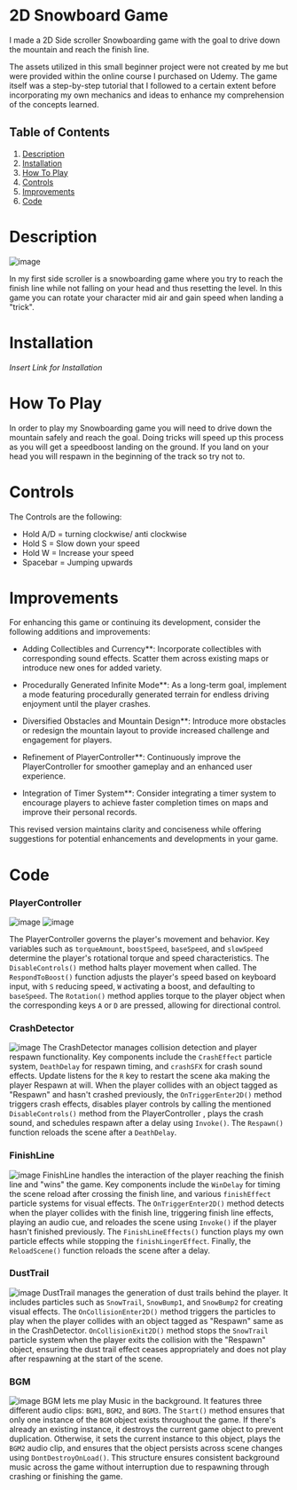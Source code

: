 # 2D Snowboard Game

I made a 2D Side scroller Snowboarding game with the goal to drive down the mountain and reach the finish line. 

The assets utilized in this small beginner project were not created by me but were provided within the online course I purchased on Udemy. The game itself was a step-by-step tutorial that I followed to a certain extent before incorporating my own mechanics and ideas to enhance my comprehension of the concepts learned.

## Table of Contents

1. [Description](#description)
2. [Installation](#installation)
3. [How To Play](#how-to-play)
4. [Controls](#controls)
5. [Improvements](#improvements)
6. [Code](#Code)

# Description

![image](https://github.com/D0ctro/Portfolio/assets/100345820/5387f1a9-2942-442d-90d8-13d8838c67d7)

In my first side scroller is a snowboarding game where you try to reach the finish line while not falling on your head and thus resetting the level. 
In this game you can rotate your character mid air and gain speed when landing a "trick". 

# Installation

*Insert Link for Installation*

# How To Play

In order to play my Snowboarding game you will need to drive down the mountain safely and reach the goal. 
Doing tricks will speed up this process as you will get a speedboost landing on the ground. 
If you land on your head you will respawn in the beginning of the track so try not to. 

# Controls

The Controls are the following:

- Hold A/D = turning clockwise/ anti clockwise
- Hold S = Slow down your speed
- Hold W = Increase your speed 
- Spacebar = Jumping upwards

# Improvements

For enhancing this game or continuing its development, consider the following additions and improvements:

- Adding Collectibles and Currency**: Incorporate collectibles with corresponding sound effects. Scatter them across existing maps or introduce new ones for added variety.

- Procedurally Generated Infinite Mode**: As a long-term goal, implement a mode featuring procedurally generated terrain for endless driving enjoyment until the player crashes.

- Diversified Obstacles and Mountain Design**: Introduce more obstacles or redesign the mountain layout to provide increased challenge and engagement for players.

- Refinement of PlayerController**: Continuously improve the PlayerController for smoother gameplay and an enhanced user experience.

- Integration of Timer System**: Consider integrating a timer system to encourage players to achieve faster completion times on maps and improve their personal records.

This revised version maintains clarity and conciseness while offering suggestions for potential enhancements and developments in your game.

# Code

### PlayerController

![image](https://github.com/D0ctro/Portfolio/assets/100345820/5b7e6562-632f-4f6b-8239-9fa78474614b)
![image](https://github.com/D0ctro/Portfolio/assets/100345820/35cd69ed-f300-4505-8762-18a75f3be739)

The PlayerController governs the player's movement and behavior. Key variables such as `torqueAmount`, `boostSpeed`, `baseSpeed`, and `slowSpeed` determine the player's rotational torque and speed characteristics. The `DisableControls()` method halts player movement when called. The `RespondToBoost()` function adjusts the player's speed based on keyboard input, with `S` reducing speed, `W` activating a boost, and defaulting to `baseSpeed`. The `Rotation()` method applies torque to the player object when the corresponding keys `A` or `D` are pressed, allowing for directional control.

### CrashDetector

![image](https://github.com/D0ctro/Portfolio/assets/100345820/ebfc4d8f-4220-4563-b6c6-2046cf7badec)
The CrashDetector manages collision detection and player respawn functionality. Key components include the `CrashEffect` particle system, `DeathDelay` for respawn timing, and `crashSFX` for crash sound effects. Update listens for the `R` key to restart the scene aka making the player Respawn at will. When the player collides with an object tagged as "Respawn" and hasn't crashed previously, the `OnTriggerEnter2D()` method triggers crash effects, disables player controls by calling the mentioned `DisableControls()` method from the PlayerController , plays the crash sound, and schedules respawn after a delay using `Invoke()`. The `Respawn()` function reloads the scene after a `DeathDelay`.

### FinishLine

![image](https://github.com/D0ctro/Portfolio/assets/100345820/4950ce6c-6691-4e0b-91d4-8d68a4098756)
FinishLine handles the interaction of the player reaching the finish line and "wins" the game. Key components include the `WinDelay` for timing the scene reload after crossing the finish line, and various `finishEffect` particle systems for visual effects. The `OnTriggerEnter2D()` method detects when the player collides with the finish line, triggering finish line effects, playing an audio cue, and reloades the scene using `Invoke()` if the player hasn't finished previously. The `FinishLineEffects()` function plays my own particle effects while stopping the `finishLingerEffect`. Finally, the `ReloadScene()` function reloads the scene after a delay.

### DustTrail

![image](https://github.com/D0ctro/Portfolio/assets/100345820/a48a15bb-64da-4cf3-9704-64ba40ee15b3)
DustTrail manages the generation of dust trails behind the player. It includes particles such as `SnowTrail`, `SnowBump1`, and `SnowBump2` for creating visual effects. The `OnCollisionEnter2D()` method triggers the particles to play when the player collides with an object tagged as "Respawn" same as in the CrashDetector. `OnCollisionExit2D()` method stops the `SnowTrail` particle system when the player exits the collision with the "Respawn" object, ensuring the dust trail effect ceases appropriately and does not play after respawning at the start of the scene.

### BGM

![image](https://github.com/D0ctro/Portfolio/assets/100345820/fcec0e2e-e04b-49ba-9f9d-50e1261d79e7)
BGM lets me play Music in the background. It features three different audio clips: `BGM1`, `BGM2`, and `BGM3`. The `Start()` method ensures that only one instance of the `BGM` object exists throughout the game. If there's already an existing instance, it destroys the current game object to prevent duplication. Otherwise, it sets the current instance to this object, plays the `BGM2` audio clip, and ensures that the object persists across scene changes using `DontDestroyOnLoad()`. This structure ensures consistent background music across the game without interruption due to respawning through crashing or finishing the game.
